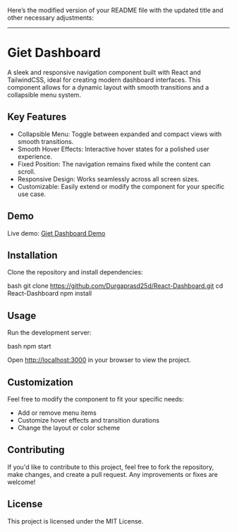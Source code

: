 Here’s the modified version of your README file with the updated title and other necessary adjustments:

---

# Giet Dashboard

A sleek and responsive navigation component built with React and TailwindCSS, ideal for creating modern dashboard interfaces. This component allows for a dynamic layout with smooth transitions and a collapsible menu system.

## Key Features

- Collapsible Menu: Toggle between expanded and compact views with smooth transitions.
- Smooth Hover Effects: Interactive hover states for a polished user experience.
- Fixed Position: The navigation remains fixed while the content can scroll.
- Responsive Design: Works seamlessly across all screen sizes.
- Customizable: Easily extend or modify the component for your specific use case.

## Demo

Live demo: [Giet Dashboard Demo](https://giet-dashboard.netlify.app/)

## Installation

Clone the repository and install dependencies:

bash
git clone https://github.com/Durgaprasd25d/React-Dashboard.git
cd React-Dashboard
npm install


## Usage

Run the development server:

bash
npm start


Open [http://localhost:3000](http://localhost:3000) in your browser to view the project.

## Customization

Feel free to modify the component to fit your specific needs:
- Add or remove menu items
- Customize hover effects and transition durations
- Change the layout or color scheme

## Contributing

If you'd like to contribute to this project, feel free to fork the repository, make changes, and create a pull request. Any improvements or fixes are welcome!

## License

This project is licensed under the MIT License.
